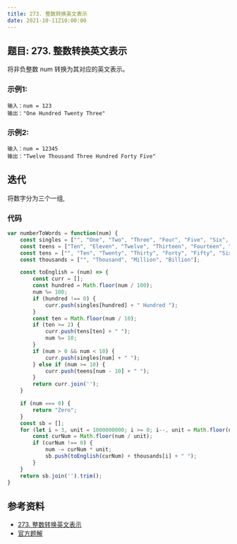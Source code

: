 ```yaml
---
title: 273. 整数转换英文表示
date: 2021-10-11Z10:00:00
---
```

## 题目: 273. 整数转换英文表示
将非负整数 num 转换为其对应的英文表示。
### 示例1:
```
输入：num = 123
输出："One Hundred Twenty Three"
```
### 示例2:
```
输入：num = 12345
输出："Twelve Thousand Three Hundred Forty Five"
```
## 迭代 
将数字分为三个一组,
### 代码
```js
var numberToWords = function(num) {
    const singles = ["", "One", "Two", "Three", "Four", "Five", "Six", "Seven", "Eight", "Nine"];
    const teens = ["Ten", "Eleven", "Twelve", "Thirteen", "Fourteen", "Fifteen", "Sixteen", "Seventeen", "Eighteen", "Nineteen"];
    const tens = ["", "Ten", "Twenty", "Thirty", "Forty", "Fifty", "Sixty", "Seventy", "Eighty", "Ninety"];
    const thousands = ["", "Thousand", "Million", "Billion"];

    const toEnglish = (num) => {
        const curr = [];
        const hundred = Math.floor(num / 100);
        num %= 100;
        if (hundred !== 0) {
            curr.push(singles[hundred] + " Hundred ");
        }
        const ten = Math.floor(num / 10);
        if (ten >= 2) {
            curr.push(tens[ten] + " ");
            num %= 10;
        }
        if (num > 0 && num < 10) {
            curr.push(singles[num] + " ");
        } else if (num >= 10) {
            curr.push(teens[num - 10] + " ");
        }
        return curr.join('');
    }

    if (num === 0) {
        return "Zero";
    }
    const sb = [];
    for (let i = 3, unit = 1000000000; i >= 0; i--, unit = Math.floor(unit / 1000)) {
        const curNum = Math.floor(num / unit);
        if (curNum !== 0) {
            num -= curNum * unit;
            sb.push(toEnglish(curNum) + thousands[i] + " ");
        }
    }
    return sb.join('').trim();
}
```
## 参考资料
- [273. 整数转换英文表示](https://leetcode-cn.com/problems/integer-to-english-words/)
- [官方题解](https://leetcode-cn.com/problems/integer-to-english-words/solution/zheng-shu-zhuan-huan-ying-wen-biao-shi-b-ivik/)
